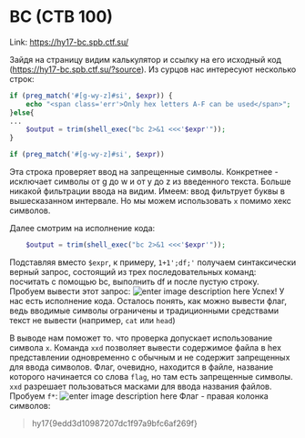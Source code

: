 BC (CTB 100)
=======

Link: https://hy17-bc.spb.ctf.su/

Зайдя на страницу видим калькулятор и ссылку на его исходный код (https://hy17-bc.spb.ctf.su/?source). 
Из сурцов нас интересуют несколько строк:
```php
if (preg_match('#[g-wy-z]#si', $expr)) { 
    echo "<span class='err'>Only hex letters A-F can be used</span>"; 
}else{
...
	$output = trim(shell_exec("bc 2>&1 <<<'$expr'")); 
}
```


```php
if (preg_match('#[g-wy-z]#si', $expr))
```

Эта строка проверяет ввод на запрещенные символы.  Конкретнее - исключает символы от g до w и от y до z из введенного текста.
Больше никакой фильтрации ввода на видим.
Имеем: ввод фильтрует буквы в вышесказанном интервале. Но мы можем использовать `x` помимо хекс символов.

Далее смотрим на исполнение кода:

```php
    $output = trim(shell_exec("bc 2>&1 <<<'$expr'")); 
```

Подставляя вместо `$expr`, к примеру, `1+1';df;'` получаем синтаксически верный запрос, состоящий из трех последовательных команд: посчитать с помощью bc, выполнить df и после пустую строку. Пробуем вывести этот запрос:
![enter image description here](https://i.imgur.com/WR1IIkd.png)
Успех! У нас есть исполнение кода. Осталось понять, как можно вывести флаг, ведь вводимые символы ограничены и традиционными средствами текст не вывести (например, `cat` или `head`)

В выводе нам поможет то. что проверка допускает использование символа `x`. Команда `xxd` позволяет вывести содержимое файла в hex представлении одновременно с обычным и не содержит запрещенных для ввода символов. Флаг, очевидно, находится в файле, название которого начинается со слова `flag`, но там есть запрещенные символы. `xxd` разрешает пользоваться масками для ввода названия файлов. Пробуем `f*`:
![enter image description here](https://i.imgur.com/bdcbDGF.png)
Флаг - правая колонка символов:  

> hy17{9edd3d10987207dc1f97a9bfc6af269f}
